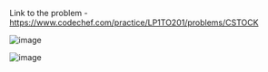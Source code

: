 Link to the problem - https://www.codechef.com/practice/LP1TO201/problems/CSTOCK


![image](https://github.com/Haleshot/Competitive-Programming/assets/57552973/3fdc80d5-ec06-40da-a516-7612efeda50e)


![image](https://github.com/Haleshot/Competitive-Programming/assets/57552973/a32fb397-8252-48de-a5d3-d5f390403042)
